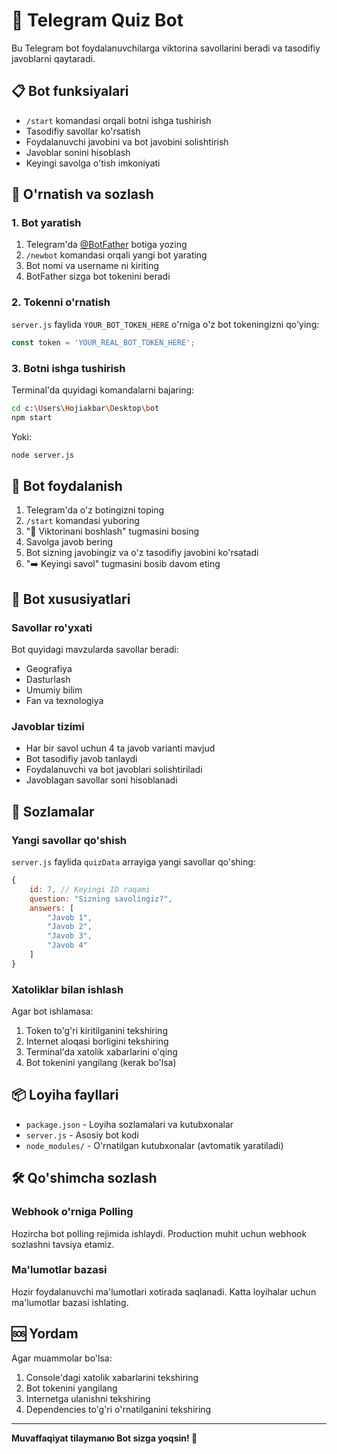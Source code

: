 # 🤖 Telegram Quiz Bot

Bu Telegram bot foydalanuvchilarga viktorina savollarini beradi va tasodifiy javoblarni qaytaradi.

## 📋 Bot funksiyalari

- `/start` komandasi orqali botni ishga tushirish
- Tasodifiy savollar ko'rsatish
- Foydalanuvchi javobini va bot javobini solishtirish
- Javoblar sonini hisoblash
- Keyingi savolga o'tish imkoniyati

## 🚀 O'rnatish va sozlash

### 1. Bot yaratish

1. Telegram'da [@BotFather](https://t.me/BotFather) botiga yozing
2. `/newbot` komandasi orqali yangi bot yarating
3. Bot nomi va username ni kiriting
4. BotFather sizga bot tokenini beradi

### 2. Tokenni o'rnatish

`server.js` faylida `YOUR_BOT_TOKEN_HERE` o'rniga o'z bot tokeningizni qo'ying:

```javascript
const token = 'YOUR_REAL_BOT_TOKEN_HERE';
```

### 3. Botni ishga tushirish

Terminal'da quyidagi komandalarni bajaring:

```bash
cd c:\Users\Hojiakbar\Desktop\bot
npm start
```

Yoki:

```bash
node server.js
```

## 📱 Bot foydalanish

1. Telegram'da o'z botingizni toping
2. `/start` komandasi yuboring
3. "🎯 Viktorinani boshlash" tugmasini bosing
4. Savolga javob bering
5. Bot sizning javobingiz va o'z tasodifiy javobini ko'rsatadi
6. "➡️ Keyingi savol" tugmasini bosib davom eting

## 🎯 Bot xususiyatlari

### Savollar ro'yxati

Bot quyidagi mavzularda savollar beradi:
- Geografiya
- Dasturlash
- Umumiy bilim
- Fan va texnologiya

### Javoblar tizimi

- Har bir savol uchun 4 ta javob varianti mavjud
- Bot tasodifiy javob tanlaydi
- Foydalanuvchi va bot javoblari solishtiriladi
- Javoblagan savollar soni hisoblanadi

## 🔧 Sozlamalar

### Yangi savollar qo'shish

`server.js` faylida `quizData` arrayiga yangi savollar qo'shing:

```javascript
{
    id: 7, // Keyingi ID raqami
    question: "Sizning savolingiz?",
    answers: [
        "Javob 1",
        "Javob 2", 
        "Javob 3",
        "Javob 4"
    ]
}
```

### Xatoliklar bilan ishlash

Agar bot ishlamasa:

1. Token to'g'ri kiritilganini tekshiring
2. Internet aloqasi borligini tekshiring
3. Terminal'da xatolik xabarlarini o'qing
4. Bot tokenini yangilang (kerak bo'lsa)

## 📦 Loyiha fayllari

- `package.json` - Loyiha sozlamalari va kutubxonalar
- `server.js` - Asosiy bot kodi
- `node_modules/` - O'rnatilgan kutubxonalar (avtomatik yaratiladi)

## 🛠️ Qo'shimcha sozlash

### Webhook o'rniga Polling

Hozircha bot polling rejimida ishlaydi. Production muhit uchun webhook sozlashni tavsiya etamiz.

### Ma'lumotlar bazasi

Hozir foydalanuvchi ma'lumotlari xotirada saqlanadi. Katta loyihalar uchun ma'lumotlar bazasi ishlating.

## 🆘 Yordam

Agar muammolar bo'lsa:
1. Console'dagi xatolik xabarlarini tekshiring
2. Bot tokenini yangilang
3. Internetga ulanishni tekshiring
4. Dependencies to'g'ri o'rnatilganini tekshiring

---

**Muvaffaqiyat tilaymanю Bot sizga yoqsin! 🎉**